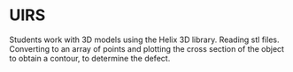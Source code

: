 # UIRS
Students work with 3D models using the Helix 3D library.
Reading stl files. Converting to an array of points and plotting the cross section of the object to obtain a contour, to determine the defect.
